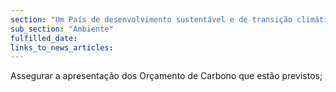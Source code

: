 ```yaml
---
section: "Um País de desenvolvimento sustentável e de transição climática"
sub_section: "Ambiente"
fulfilled_date:
links_to_news_articles:
---
```


Assegurar a apresentação dos Orçamento de Carbono que estão previstos;